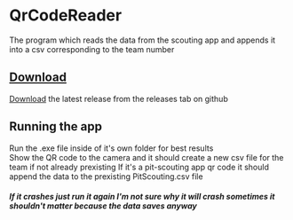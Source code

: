 # QrCodeReader
The program which reads the data from the scouting app and appends it into a csv corresponding to the team number

## [Download](https://github.com/FRC4903/QrCodeReader/releases)
[Download](https://github.com/FRC4903/QrCodeReader/releases) the latest release from the releases tab on github

## Running the app
Run the .exe file inside of it's own folder for best results  
Show the QR code to the camera and it should create a new csv file for the team if not already prexisting
If it's a pit-scouting app qr code it should append the data to the prexisting PitScouting.csv file

#### _If it crashes just run it again I'm not sure why it will crash sometimes it shouldn't matter because the data saves anyway_
